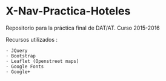 # X-Nav-Practica-Hoteles
Repositorio para la práctica final de DAT/AT. Curso 2015-2016


Recursos utilizados :

	· JQuery
	· Bootstrap
	· Leaflet (Openstreet maps)
	· Google Fonts
	· Google+

